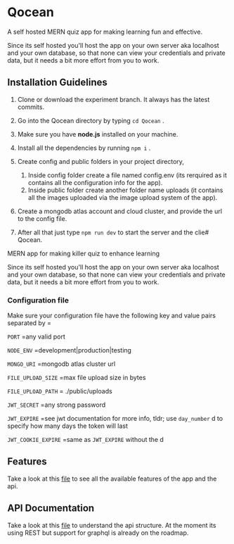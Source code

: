# Qocean

A self hosted MERN quiz app for making learning fun and effective.

Since its self hosted you'll host the app on your own server aka localhost and your own database, so that none can view your credentials and private data, but it needs a bit more effort from you to work.

## Installation Guidelines

1. Clone or download the experiment branch. It always has the latest commits.
2. Go into the Qocean directory by typing `cd Qocean` .
3. Make sure you have **node.js** installed on your machine.
4. Install all the dependencies by running `npm i` .
5. Create config and public folders in your project directory,

   1. Inside config folder create a file named config.env (its rerquired as it contains all the configuration info for the app).
   2. Inside public folder create another folder name uploads (it contains all the images uploaded via the image upload system of the app).

6. Create a mongodb atlas account and cloud cluster, and provide the url to the config file.
7. After all that just type `npm run dev` to start the server and the clie# Qocean.

MERN app for making killer quiz to enhance learning

Since its self hosted you'll host the app on your own server aka localhost and your own database, so that none can view your credentials and private data, but it needs a bit more effort from you to work.

### Configuration file

Make sure your configuration file have the following key and value pairs separated by =

`PORT` =any valid port

`NODE_ENV` =development|production|testing

`MONGO_URI` =mongodb atlas cluster url

`FILE_UPLOAD_SIZE` =max file upload size in bytes

`FILE_UPLOAD_PATH` = ./public/uploads

`JWT_SECRET` =any strong password

`JWT_EXPIRE` =see jwt documentation for more info, tldr; use `day_number` d to specify how many days the token will last

`JWT_COOKIE_EXPIRE` =same as `JWT_EXPIRE` without the d

## Features

Take a look at this <a href="./docs/features.md">file</a> to see all the available features of the app and the api.

## API Documentation

Take a look at this <a href="./docs/api/index.html">file</a> to understand the api structure. At the moment its using REST but support for graphql is already on the roadmap.
